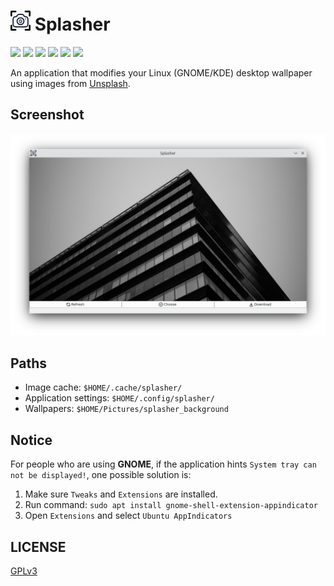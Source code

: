 # <img width="32px" src="resources/icons/logo.png"> Splasher

<p>
<img src="https://img.shields.io/badge/Python-3.10.6-3776AB?logo=python&logoColor=white&style=flat-square" />
<img src="https://img.shields.io/badge/PySide-6.3.1-41CD52?logo=qt&logoColor=white&style=flat-square" />
<img src="https://img.shields.io/badge/-Linux-FCC624?logo=linux&logoColor=white&style=flat-square" />
<img src="https://img.shields.io/badge/-KDE-1D99F3?logo=kde&logoColor=white&style=flat-square" />
<img src="https://img.shields.io/badge/-GNOME-4A86CF?logo=gnome&logoColor=white&style=flat-square" />
<img src="https://img.shields.io/badge/-Unsplash-000000?logo=unsplash&logoColor=white&style=flat-square" />
</p>

An application that modifies your Linux (GNOME/KDE) desktop wallpaper using images from [Unsplash](https://unsplash.com/).

## Screenshot

<div align="center">
<img src="./resources/screenshot/screenshot.png" />
</div>

## Paths

* Image cache: `$HOME/.cache/splasher/`
* Application settings: `$HOME/.config/splasher/`
* Wallpapers: `$HOME/Pictures/splasher_background`

## Notice

For people who are using **GNOME**, if the application hints `System tray can not be displayed!`, one possible solution is:

1. Make sure `Tweaks` and `Extensions` are installed.
2. Run command: `sudo apt install gnome-shell-extension-appindicator`
3. Open `Extensions` and select `Ubuntu AppIndicators`

## LICENSE

[GPLv3](https://www.gnu.org/licenses/gpl-3.0.html)

